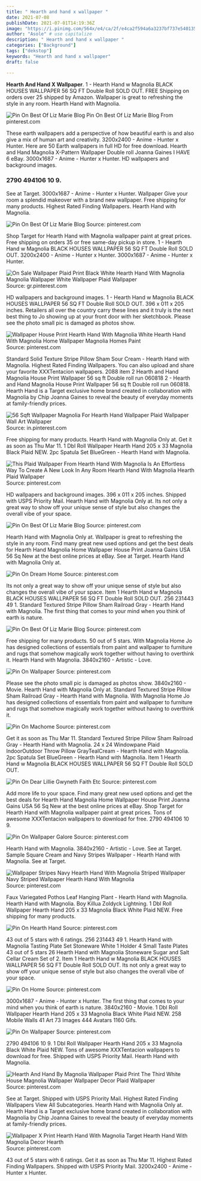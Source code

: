 ```yaml
---
title: " Hearth and hand x wallpaper "
date: 2021-07-08
publishDate: 2021-07-01T14:19:36Z
image: "https://i.pinimg.com/564x/e4/ca/2f/e4ca2f594a6a3237bf737e54013574f2.jpg"
author: "Asole" # use capitalize
description: " Hearth and hand x wallpaper "
categories: ["Background"]
tags: ["dekstop"]
keywords: "Hearth and hand x wallpaper"
draft: false

---
```



**Hearth And Hand X Wallpaper**. 1 - Hearth Hand w Magnolia BLACK HOUSES WALLPAPER 56 SQ FT Double Roll SOLD OUT. FREE Shipping on orders over 25 shipped by Amazon. Wallpaper is great to refreshing the style in any room. Hearth Hand with Magnolia.

![Pin On Best Of Liz Marie Blog](https://i.pinimg.com/564x/d0/e4/79/d0e4793580f629b6af7f31d53829cb96.jpg "Pin On Best Of Liz Marie Blog")
Pin On Best Of Liz Marie Blog From pinterest.com


These earth wallpapers add a perspective of how beautiful earth is and also give a mix of human art and creativity. 3200x2400 - Anime - Hunter x Hunter. Here are 50 Earth wallpapers in full HD for free download. Hearth and Hand Magnolia X-Pattern Wallpaper Double roll Joanna Gaines I HAVE 6 eBay. 3000x1687 - Anime - Hunter x Hunter. HD wallpapers and background images.

### 2790 494106 10 9.

See at Target. 3000x1687 - Anime - Hunter x Hunter. Wallpaper Give your room a splendid makeover with a brand new wallpaper. Free shipping for many products. Highest Rated Finding Wallpapers. Hearth Hand with Magnolia.


![Pin On Best Of Liz Marie Blog](https://i.pinimg.com/564x/2a/bc/69/2abc6935627bac07df8754b55dc7c767.jpg "Pin On Best Of Liz Marie Blog")
Source: pinterest.com

Shop Target for Hearth Hand with Magnolia wallpaper paint at great prices. Free shipping on orders 35 or free same-day pickup in store. 1 - Hearth Hand w Magnolia BLACK HOUSES WALLPAPER 56 SQ FT Double Roll SOLD OUT. 3200x2400 - Anime - Hunter x Hunter. 3000x1687 - Anime - Hunter x Hunter.

![On Sale Wallpaper Plaid Print Black White Hearth Hand With Magnolia Magnolia Wallpaper White Wallpaper Plaid Wallpaper](https://i.pinimg.com/originals/10/bf/93/10bf93dceb604eb63020c1a3db39bc12.png "On Sale Wallpaper Plaid Print Black White Hearth Hand With Magnolia Magnolia Wallpaper White Wallpaper Plaid Wallpaper")
Source: gr.pinterest.com

HD wallpapers and background images. 1 - Hearth Hand w Magnolia BLACK HOUSES WALLPAPER 56 SQ FT Double Roll SOLD OUT. 396 x 011 x 205 inches. Retailers all over the country carry these lines and it truly is the next best thing to Jo showing up at your front door with her sketchbook. Please see the photo small pic is damaged as photos show.

![Wallpaper House Print Hearth Hand With Magnolia White Hearth Hand With Magnolia Home Wallpaper Magnolia Homes Paint](https://i.pinimg.com/originals/04/da/1d/04da1df1d5c905779067e6156083ba41.jpg "Wallpaper House Print Hearth Hand With Magnolia White Hearth Hand With Magnolia Home Wallpaper Magnolia Homes Paint")
Source: pinterest.com

Standard Solid Texture Stripe Pillow Sham Sour Cream - Hearth Hand with Magnolia. Highest Rated Finding Wallpapers. You can also upload and share your favorite XXXTentacion wallpapers. 2088 item 2 Hearth and Hand Magnolia House Print Wallpaper 56 sq ft Double roll run 060818 2 - Hearth and Hand Magnolia House Print Wallpaper 56 sq ft Double roll run 060818. Hearth Hand is a Target exclusive home brand created in collaboration with Magnolia by Chip Joanna Gaines to reveal the beauty of everyday moments at family-friendly prices.

![56 Sqft Wallpaper Magnolia For Hearth Hand Wallpaper Plaid Wallpaper Wall Art Wallpaper](https://i.pinimg.com/originals/74/cd/3a/74cd3a8208c1ddc409a56a46feb6817c.png "56 Sqft Wallpaper Magnolia For Hearth Hand Wallpaper Plaid Wallpaper Wall Art Wallpaper")
Source: in.pinterest.com

Free shipping for many products. Hearth Hand with Magnolia Only at. Get it as soon as Thu Mar 11. 1 Dbl Roll Wallpaper Hearth Hand 205 x 33 Magnolia Black Plaid NEW. 2pc Spatula Set BlueGreen - Hearth Hand with Magnolia.

![This Plaid Wallpaper From Hearth Hand With Magnolia Is An Effortless Way To Create A New Look In Any Room Hearth Hand With Magnolia Hearth Plaid Wallpaper](https://i.pinimg.com/originals/7a/0e/76/7a0e76dbd5021ac7a3d13c86e044f36d.jpg "This Plaid Wallpaper From Hearth Hand With Magnolia Is An Effortless Way To Create A New Look In Any Room Hearth Hand With Magnolia Hearth Plaid Wallpaper")
Source: pinterest.com

HD wallpapers and background images. 396 x 011 x 205 inches. Shipped with USPS Priority Mail. Hearth Hand with Magnolia Only at. Its not only a great way to show off your unique sense of style but also changes the overall vibe of your space.

![Pin On Best Of Liz Marie Blog](https://i.pinimg.com/564x/3b/39/a2/3b39a247f3f2e3d1db11c36c7c4453f4.jpg "Pin On Best Of Liz Marie Blog")
Source: pinterest.com

Hearth Hand with Magnolia Only at. Wallpaper is great to refreshing the style in any room. Find many great new used options and get the best deals for Hearth Hand Magnolia Home Wallpaper House Print Joanna Gains USA 56 Sq New at the best online prices at eBay. See at Target. Hearth Hand with Magnolia Only at.

![Pin On Dream Home](https://i.pinimg.com/474x/5c/80/60/5c80603f18db1874ac6e45a7cde04990.jpg "Pin On Dream Home")
Source: pinterest.com

Its not only a great way to show off your unique sense of style but also changes the overall vibe of your space. Item 1 Hearth Hand w Magnolia BLACK HOUSES WALLPAPER 56 SQ FT Double Roll SOLD OUT. 256 231443 49 1. Standard Textured Stripe Pillow Sham Railroad Gray - Hearth Hand with Magnolia. The first thing that comes to your mind when you think of earth is nature.

![Pin On Best Of Liz Marie Blog](https://i.pinimg.com/564x/d0/e4/79/d0e4793580f629b6af7f31d53829cb96.jpg "Pin On Best Of Liz Marie Blog")
Source: pinterest.com

Free shipping for many products. 50 out of 5 stars. With Magnolia Home Jo has designed collections of essentials from paint and wallpaper to furniture and rugs that somehow magically work together without having to overthink it. Hearth Hand with Magnolia. 3840x2160 - Artistic - Love.

![Pin On Wallpaper](https://i.pinimg.com/originals/94/64/00/9464008dc7b37d617a59ee984191ebbe.jpg "Pin On Wallpaper")
Source: pinterest.com

Please see the photo small pic is damaged as photos show. 3840x2160 - Movie. Hearth Hand with Magnolia Only at. Standard Textured Stripe Pillow Sham Railroad Gray - Hearth Hand with Magnolia. With Magnolia Home Jo has designed collections of essentials from paint and wallpaper to furniture and rugs that somehow magically work together without having to overthink it.

![Pin On Machome](https://i.pinimg.com/474x/99/8f/40/998f40174d0af9f69d43260734db9648.jpg "Pin On Machome")
Source: pinterest.com

Get it as soon as Thu Mar 11. Standard Textured Stripe Pillow Sham Railroad Gray - Hearth Hand with Magnolia. 24 x 24 Windowpane Plaid IndoorOutdoor Throw Pillow GrayTealCream - Hearth Hand with Magnolia. 2pc Spatula Set BlueGreen - Hearth Hand with Magnolia. Item 1 Hearth Hand w Magnolia BLACK HOUSES WALLPAPER 56 SQ FT Double Roll SOLD OUT.

![Pin On Dear Lillie Gwyneth Faith Etc](https://i.pinimg.com/736x/75/33/15/7533158253175fca0532aaaefadde3e8.jpg "Pin On Dear Lillie Gwyneth Faith Etc")
Source: pinterest.com

Add more life to your space. Find many great new used options and get the best deals for Hearth Hand Magnolia Home Wallpaper House Print Joanna Gains USA 56 Sq New at the best online prices at eBay. Shop Target for Hearth Hand with Magnolia wallpaper paint at great prices. Tons of awesome XXXTentacion wallpapers to download for free. 2790 494106 10 9.

![Pin On Wallpaper Galore](https://i.pinimg.com/564x/c8/dc/a7/c8dca7523f9e3d6d4ec57181e24055a3.jpg "Pin On Wallpaper Galore")
Source: pinterest.com

Hearth Hand with Magnolia. 3840x2160 - Artistic - Love. See at Target. Sample Square Cream and Navy Stripes Wallpaper - Hearth Hand with Magnolia. See at Target.

![Wallpaper Stripes Navy Hearth Hand With Magnolia Striped Wallpaper Navy Striped Wallpaper Hearth Hand With Magnolia](https://i.pinimg.com/originals/b5/a4/f0/b5a4f0dbda97fa96419be5a0216025eb.jpg "Wallpaper Stripes Navy Hearth Hand With Magnolia Striped Wallpaper Navy Striped Wallpaper Hearth Hand With Magnolia")
Source: pinterest.com

Faux Variegated Pothos Leaf Hanging Plant - Hearth Hand with Magnolia. Hearth Hand with Magnolia. Boy Killua Zoldyck Lightning. 1 Dbl Roll Wallpaper Hearth Hand 205 x 33 Magnolia Black White Plaid NEW. Free shipping for many products.

![Pin On Hearth Hand](https://i.pinimg.com/736x/01/b1/cf/01b1cfc767086fdb9c239544b1bfb7b0.jpg "Pin On Hearth Hand")
Source: pinterest.com

43 out of 5 stars with 6 ratings. 256 231443 49 1. Hearth Hand with Magnolia Tasting Plate Set Stoneware White 1 Holder 4 Small Taste Plates 43 out of 5 stars 26 Hearth Hand with Magnolia Stoneware Sugar and Salt Cellar Cream Set of 2. Item 1 Hearth Hand w Magnolia BLACK HOUSES WALLPAPER 56 SQ FT Double Roll SOLD OUT. Its not only a great way to show off your unique sense of style but also changes the overall vibe of your space.

![Pin On Home](https://i.pinimg.com/564x/95/29/33/952933bd82b927c99652a517e8bfb505.jpg "Pin On Home")
Source: pinterest.com

3000x1687 - Anime - Hunter x Hunter. The first thing that comes to your mind when you think of earth is nature. 3840x2160 - Movie. 1 Dbl Roll Wallpaper Hearth Hand 205 x 33 Magnolia Black White Plaid NEW. 258 Mobile Walls 41 Art 73 Images 444 Avatars 1160 Gifs.

![Pin On Wallpaper](https://i.pinimg.com/originals/e0/ca/e8/e0cae8b3d90d693442860f24183f354b.jpg "Pin On Wallpaper")
Source: pinterest.com

2790 494106 10 9. 1 Dbl Roll Wallpaper Hearth Hand 205 x 33 Magnolia Black White Plaid NEW. Tons of awesome XXXTentacion wallpapers to download for free. Shipped with USPS Priority Mail. Hearth Hand with Magnolia.

![Hearth And Hand By Magnolia Wallpaper Plaid Print The Third White House Magnolia Wallpaper Wallpaper Decor Plaid Wallpaper](https://i.pinimg.com/236x/dd/b3/6d/ddb36d82075b9c8ca78d3d2568485819.jpg "Hearth And Hand By Magnolia Wallpaper Plaid Print The Third White House Magnolia Wallpaper Wallpaper Decor Plaid Wallpaper")
Source: pinterest.com

See at Target. Shipped with USPS Priority Mail. Highest Rated Finding Wallpapers View All Subcategories. Hearth Hand with Magnolia Only at. Hearth Hand is a Target exclusive home brand created in collaboration with Magnolia by Chip Joanna Gaines to reveal the beauty of everyday moments at family-friendly prices.

![Wallpaper X Print Hearth Hand With Magnolia Target Hearth Hand With Magnolia Decor Hearth](https://i.pinimg.com/564x/e4/ca/2f/e4ca2f594a6a3237bf737e54013574f2.jpg "Wallpaper X Print Hearth Hand With Magnolia Target Hearth Hand With Magnolia Decor Hearth")
Source: pinterest.com

43 out of 5 stars with 6 ratings. Get it as soon as Thu Mar 11. Highest Rated Finding Wallpapers. Shipped with USPS Priority Mail. 3200x2400 - Anime - Hunter x Hunter.


